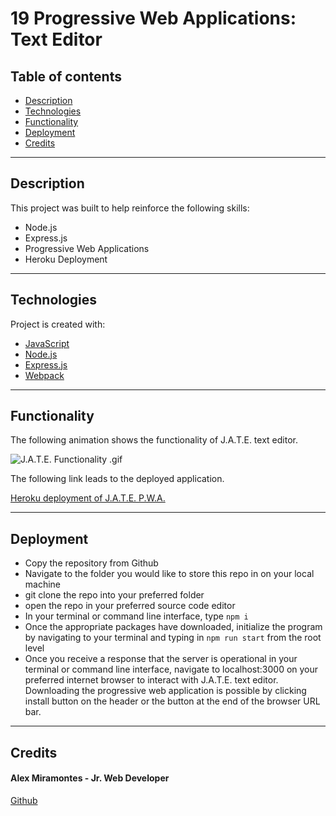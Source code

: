# 19 Progressive Web Applications: Text Editor

## Table of contents

- [Description](#description)
- [Technologies](#technologies)
- [Functionality](#functionality)
- [Deployment](#deployment)
- [Credits](#credits)

---


## Description

This project was built to help reinforce the following skills:

- Node.js
- Express.js
- Progressive Web Applications
- Heroku Deployment

---


## Technologies

Project is created with:

- [JavaScript](https://www.javascript.com/)
- [Node.js](https://nodejs.org/)
- [Express.js](https://expressjs.com/)
- [Webpack](https://webpack.js.org/)

---


## Functionality

The following animation shows the functionality of J.A.T.E. text editor.


![J.A.T.E. Functionality .gif](./assets/images/jate_functionality.gif)


The following link leads to the deployed application.

[Heroku deployment of J.A.T.E. P.W.A.](https://shrouded-depths-39368.herokuapp.com/)

---


## Deployment

- Copy the repository from Github
- Navigate to the folder you would like to store this repo in on your local machine
- git clone the repo into your preferred folder
- open the repo in your preferred source code editor 
- In your terminal or command line interface, type `npm i`
- Once the appropriate packages have downloaded, initialize the program by navigating to your terminal and typing in `npm run start` from the root level
- Once you receive a response that the server is operational in your terminal or command line interface, navigate to localhost:3000 on your preferred internet browser to interact with J.A.T.E. text editor. Downloading the progressive web application is possible by clicking install button on the header or the button at the end of the browser URL bar. 


---


## Credits

#### Alex Miramontes - Jr. Web Developer

[Github](https://www.github.com/amiramonte)